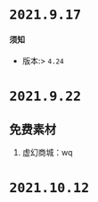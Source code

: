 <!--
 * @Author: your name
 * @Date: 2021-09-17 15:07:03
 * @LastEditTime: 2021-10-12 16:26:03
 * @LastEditors: Please set LastEditors
 * @Description: ue4 learning notes 
 * @FilePath: \ue4l\notes.md
-->

# `2021.9.17`

#### 须知
* 版本:> `4.24`


# `2021.9.22`

## 免费素材

1. 虚幻商城：wq

# `2021.10.12`
